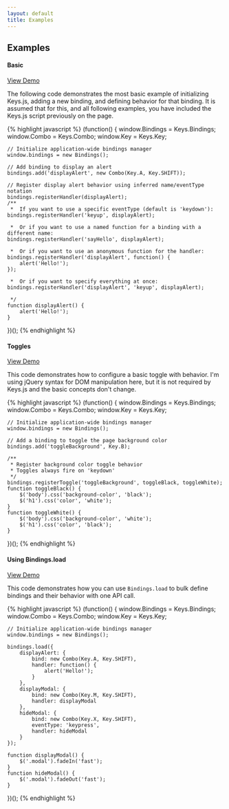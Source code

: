 ```yaml
---
layout: default
title: Examples
---
```


## Examples

#### Basic

[View Demo](examples/basic.html)

The following code demonstrates the most basic example of initializing Keys.js, adding a new binding, and defining behavior for that binding. It is assumed that for this, and all following examples, you have included the Keys.js script previously on the page.

{% highlight javascript %}
(function() {
    window.Bindings = Keys.Bindings;
    window.Combo    = Keys.Combo;
    window.Key      = Keys.Key;

    // Initialize application-wide bindings manager
    window.bindings = new Bindings();

    // Add binding to display an alert
    bindings.add('displayAlert', new Combo(Key.A, Key.SHIFT));

    // Register display alert behavior using inferred name/eventType notation
    bindings.registerHandler(displayAlert);
    /**
     *  If you want to use a specific eventType (default is 'keydown'):
    bindings.registerHandler('keyup', displayAlert);

     *  Or if you want to use a named function for a binding with a different name:
    bindings.registerHandler('sayHello', displayAlert);

     *  Or if you want to use an anonymous function for the handler:
    bindings.registerHandler('displayAlert', function() {
        alert('Hello!');
    });

     *  Or if you want to specify everything at once:
    bindings.registerHandler('displayAlert', 'keyup', displayAlert);

     */
    function displayAlert() {
        alert('Hello!');
    }
})();
{% endhighlight %}

#### Toggles

[View Demo](examples/toggles.html)

This code demonstrates how to configure a basic toggle with behavior. I'm using jQuery syntax for DOM manipulation here, but it is not required by Keys.js and the basic concepts don't change.

{% highlight javascript %}
(function() {
    window.Bindings = Keys.Bindings;
    window.Combo    = Keys.Combo;
    window.Key      = Keys.Key;

    // Initialize application-wide bindings manager
    window.bindings = new Bindings();

    // Add a binding to toggle the page background color
    bindings.add('toggleBackground', Key.B);

    /**
     * Register background color toggle behavior
     * Toggles always fire on 'keydown'
     */
    bindings.registerToggle('toggleBackground', toggleBlack, toggleWhite);
    function toggleBlack() {
        $('body').css('background-color', 'black');
        $('h1').css('color', 'white');
    }
    function toggleWhite() {
        $('body').css('background-color', 'white');
        $('h1').css('color', 'black');
    }
})();
{% endhighlight %}

#### Using Bindings.load

[View Demo](examples/using_load.html)

This code demonstrates how you can use `Bindings.load` to bulk define bindings and their behavior with one API call.

{% highlight javascript %}
(function() {
    window.Bindings = Keys.Bindings;
    window.Combo    = Keys.Combo;
    window.Key      = Keys.Key;

    // Initialize application-wide bindings manager
    window.bindings = new Bindings();

    bindings.load({
        displayAlert: {
            bind: new Combo(Key.A, Key.SHIFT),
            handler: function() {
                alert('Hello!');
            }
        },
        displayModal: {
            bind: new Combo(Key.M, Key.SHIFT),
            handler: displayModal
        },
        hideModal: {
            bind: new Combo(Key.X, Key.SHIFT),
            eventType: 'keypress',
            handler: hideModal
        }
    });

    function displayModal() {
        $('.modal').fadeIn('fast');
    }
    function hideModal() {
        $('.modal').fadeOut('fast');
    }
})();
{% endhighlight %}